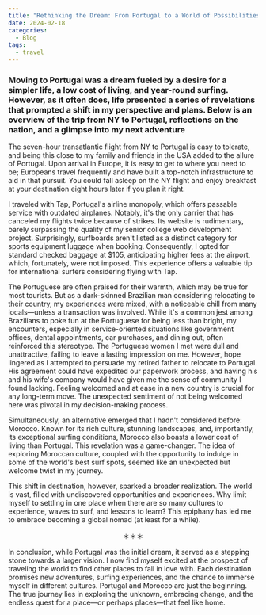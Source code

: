 ```yaml
---
title: "Rethinking the Dream: From Portugal to a World of Possibilities"
date: 2024-02-18
categories:
  - Blog
tags:
  - travel
---
```


### Moving to Portugal was a dream fueled by a desire for a simpler life, a low cost of living, and year-round surfing. However, as it often does, life presented a series of revelations that prompted a shift in my perspective and plans. Below is an overview of the trip from NY to Portugal, reflections on the nation, and a glimpse into my next adventure

The seven-hour transatlantic flight from NY to Portugal is easy to tolerate, and being this close to my family and friends in the USA added to the allure of Portugal. Upon arrival in Europe, it is easy to get to where you need to be; Europeans travel frequently and have built a top-notch infrastructure to aid in that pursuit. You could fall asleep on the NY flight and enjoy breakfast at your destination eight hours later if you plan it right.

I traveled with Tap, Portugal's airline monopoly, which offers passable service with outdated airplanes. Notably, it's the only carrier that has canceled my flights twice because of strikes. Its website is rudimentary, barely surpassing the quality of my senior college web development project. Surprisingly, surfboards aren't listed as a distinct category for sports equipment luggage when booking. Consequently, I opted for standard checked baggage at $105, anticipating higher fees at the airport, which, fortunately, were not imposed. This experience offers a valuable tip for international surfers considering flying with Tap.

The Portuguese are often praised for their warmth, which may be true for most tourists. But as a dark-skinned Brazilian man considering relocating to their country, my experiences were mixed, with a noticeable chill from many locals—unless a transaction was involved. While it's a common jest among Brazilians to poke fun at the Portuguese for being less than bright, my encounters, especially in service-oriented situations like government offices, dental appointments, car purchases, and dining out, often reinforced this stereotype. The Portuguese women I met were dull and unattractive, failing to leave a lasting impression on me. However, hope lingered as I attempted to persuade my retired father to relocate to Portugal. His agreement could have expedited our paperwork process, and having his and his wife's company would have given me the sense of community I found lacking. Feeling welcomed and at ease in a new country is crucial for any long-term move. The unexpected sentiment of not being welcomed here was pivotal in my decision-making process.

Simultaneously, an alternative emerged that I hadn't considered before: Morocco. Known for its rich culture, stunning landscapes, and, importantly, its exceptional surfing conditions, Morocco also boasts a lower cost of living than Portugal. This revelation was a game-changer. The idea of exploring Moroccan culture, coupled with the opportunity to indulge in some of the world's best surf spots, seemed like an unexpected but welcome twist in my journey.

This shift in destination, however, sparked a broader realization. The world is vast, filled with undiscovered opportunities and experiences. Why limit myself to settling in one place when there are so many cultures to experience, waves to surf, and lessons to learn? This epiphany has led me to embrace becoming a global nomad (at least for a while).

<div style="text-align:center">＊＊＊</div>

In conclusion, while Portugal was the initial dream, it served as a stepping stone towards a larger vision. I now find myself excited at the prospect of traveling the world to find other places to fall in love with. Each destination promises new adventures, surfing experiences, and the chance to immerse myself in different cultures. Portugal and Morocco are just the beginning. The true journey lies in exploring the unknown, embracing change, and the endless quest for a place—or perhaps places—that feel like home.
